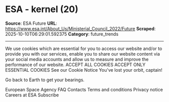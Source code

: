# ESA - kernel (20)

**Source**: ESA Future
**URL**: https://www.esa.int/About_Us/Ministerial_Council_2022/Future
**Scraped**: 2025-10-10T06:29:01.592375
**Category**: future_trends

---

We use cookies which are essential for you to access our website and/or to provide you with our services, enable you to share our website content via your social media accounts and allow us to measure and improve the performance of our website.
ACCEPT ALL COOKIES ACCEPT ONLY ESSENTIAL COOKIES See our Cookie Notice
You've lost your orbit, captain!

Go back to Earth to get your bearings.

European Space Agency
FAQ
Contacts
Terms and conditions
Privacy notice
Careers at ESA
Subscribe
